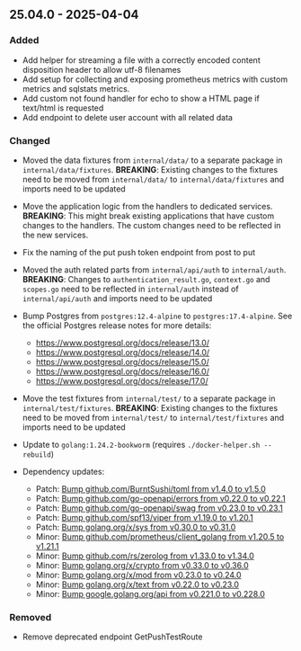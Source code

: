 ## 25.04.0 - 2025-04-04
### Added
* Add helper for streaming a file with a correctly encoded content disposition header to allow utf-8 filenames
* Add setup for collecting and exposing prometheus metrics with custom metrics and sqlstats metrics.
* Add custom not found handler for echo to show a HTML page if text/html is requested
* Add endpoint to delete user account with all related data
### Changed
* Moved the data fixtures from `internal/data/` to a separate package in `internal/data/fixtures`. **BREAKING**: Existing changes to the fixtures need to be moved from `internal/data/` to `internal/data/fixtures` and imports need to be updated
* Move the application logic from the handlers to dedicated services. **BREAKING**: This might break existing applications that have custom changes to the handlers. The custom changes need to be reflected in the new services.
* Fix the naming of the put push token endpoint from post to put
* Moved the auth related parts from `internal/api/auth` to `internal/auth`. **BREAKING**: Changes to `authentication_result.go`, `context.go` and `scopes.go` need to be reflected in `internal/auth` instead of `internal/api/auth` and imports need to be updated
* Bump Postgres from `postgres:12.4-alpine` to `postgres:17.4-alpine`. See the official Postgres release notes for more details:
  * https://www.postgresql.org/docs/release/13.0/
  * https://www.postgresql.org/docs/release/14.0/
  * https://www.postgresql.org/docs/release/15.0/
  * https://www.postgresql.org/docs/release/16.0/
  * https://www.postgresql.org/docs/release/17.0/

* Move the test fixtures from `internal/test/` to a separate package in `internal/test/fixtures`. **BREAKING**: Existing changes to the fixtures need to be moved from `internal/test/` to `internal/test/fixtures` and imports need to be updated
* Update to `golang:1.24.2-bookworm` (requires `./docker-helper.sh --rebuild`)
* Dependency updates:
  - Patch: [Bump github.com/BurntSushi/toml from v1.4.0 to v1.5.0](https://github.com/BurntSushi/toml/releases/tag/v1.5.0)
  - Patch: [Bump github.com/go-openapi/errors from v0.22.0 to v0.22.1](https://github.com/go-openapi/errors/releases/tag/v0.22.1)
  - Patch: [Bump github.com/go-openapi/swag from v0.23.0 to v0.23.1](https://github.com/go-openapi/swag/releases/tag/v0.23.1)
  - Patch: [Bump github.com/spf13/viper from v1.19.0 to v1.20.1](https://github.com/spf13/viper/releases/tag/v1.20.1)
  - Patch: [Bump golang.org/x/sys from v0.30.0 to v0.31.0](https://github.com/golang/sys/releases/tag/v0.31.0)
  - Minor: [Bump github.com/prometheus/client_golang from v1.20.5 to v1.21.1](https://github.com/prometheus/client_golang/releases/tag/v1.21.1)
  - Minor: [Bump github.com/rs/zerolog from v1.33.0 to v1.34.0](https://github.com/rs/zerolog/releases/tag/v1.34.0)
  - Minor: [Bump golang.org/x/crypto from v0.33.0 to v0.36.0](https://github.com/golang/crypto/releases/tag/v0.36.0)
  - Minor: [Bump golang.org/x/mod from v0.23.0 to v0.24.0](https://github.com/golang/mod/releases/tag/v0.24.0)
  - Minor: [Bump golang.org/x/text from v0.22.0 to v0.23.0](https://github.com/golang/text/releases/tag/v0.23.0)
  - Minor: [Bump google.golang.org/api from v0.221.0 to v0.228.0](https://github.com/googleapis/google-api-go-client/releases/tag/v0.228.0)

### Removed
* Remove deprecated endpoint GetPushTestRoute
